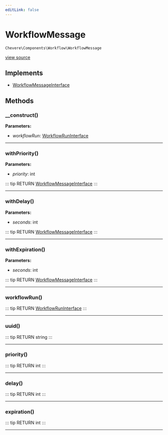```yaml
---
editLink: false
---
```


# WorkflowMessage

`Chevere\Components\Workflow\WorkflowMessage`

[view source](https://github.com/chevere/chevere/blob/master/src/Chevere/Components/Workflow/WorkflowMessage.php)

## Implements

- [WorkflowMessageInterface](../../Interfaces/Workflow/WorkflowMessageInterface.md)

## Methods

### __construct()

**Parameters:**

- *workflowRun*: [WorkflowRunInterface](../../Interfaces/Workflow/WorkflowRunInterface.md)

---

### withPriority()

**Parameters:**

- *priority*: int

::: tip RETURN
[WorkflowMessageInterface](../../Interfaces/Workflow/WorkflowMessageInterface.md)
:::

---

### withDelay()

**Parameters:**

- *seconds*: int

::: tip RETURN
[WorkflowMessageInterface](../../Interfaces/Workflow/WorkflowMessageInterface.md)
:::

---

### withExpiration()

**Parameters:**

- *seconds*: int

::: tip RETURN
[WorkflowMessageInterface](../../Interfaces/Workflow/WorkflowMessageInterface.md)
:::

---

### workflowRun()

::: tip RETURN
[WorkflowRunInterface](../../Interfaces/Workflow/WorkflowRunInterface.md)
:::

---

### uuid()

::: tip RETURN
string
:::

---

### priority()

::: tip RETURN
int
:::

---

### delay()

::: tip RETURN
int
:::

---

### expiration()

::: tip RETURN
int
:::

---

